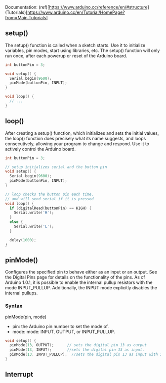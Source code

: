 Documentation: (ref)[https://www.arduino.cc/reference/en/#structure]
(Tutorials)[https://www.arduino.cc/en/Tutorial/HomePage?from=Main.Tutorials]
## setup()
The setup() function is called when a sketch starts. Use it to initialize variables, pin modes, start using libraries, etc. The setup() function will only run once, after each powerup or reset of the Arduino board.

```c
int buttonPin = 3;

void setup() {
  Serial.begin(9600);
  pinMode(buttonPin, INPUT);
}

void loop() {
  // ...
}

```

## loop()
After creating a setup() function, which initializes and sets the initial values, the loop() function does precisely what its name suggests, and loops consecutively, allowing your program to change and respond. Use it to actively control the Arduino board.

```c
int buttonPin = 3;

// setup initializes serial and the button pin
void setup() {
  Serial.begin(9600);
  pinMode(buttonPin, INPUT);
}

// loop checks the button pin each time,
// and will send serial if it is pressed
void loop() {
  if (digitalRead(buttonPin) == HIGH) {
    Serial.write('H');
  }
  else {
    Serial.write('L');
  }

  delay(1000);
}
```


## pinMode()

Configures the specified pin to behave either as an input or an output. See the Digital Pins page for details on the functionality of the pins.
As of Arduino 1.0.1, it is possible to enable the internal pullup resistors with the mode INPUT_PULLUP. Additionally, the INPUT mode explicitly disables the internal pullups.

### Syntax
pinMode(pin, mode)

- pin: the Arduino pin number to set the mode of.
- mode: mode: INPUT, OUTPUT, or INPUT_PULLUP.

```c
void setup() {
  pinMode(13, OUTPUT);      // sets the digital pin 13 as output
  pinMode(13, INPUT);       //sets the digital pin 13 as input.
  pinMode(13, INPUT_PULLUP);  //sets the digital pin 13 as input with internal pull up resistor activated.
}
```



## Interrupt